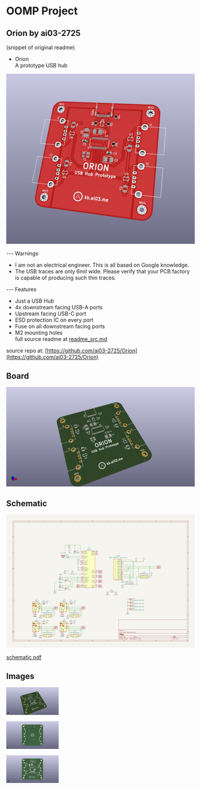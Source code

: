 # OOMP Project  
## Orion  by ai03-2725  
  
(snippet of original readme)  
  
- Orion  
A prototype USB hub  
  
![Render](https://github.com/ai03-2725/Orion/blob/master/Render/Orion-Front.jpg?raw=true)  
  
--- Warnings  
* I am not an electrical engineer. This is all based on Google knowledge.  
* The USB traces are only 6mil wide. Please verify that your PCB factory is capable of producing such thin traces.  
  
--- Features  
* Just a USB Hub  
* 4x downstream facing USB-A ports  
* Upstream facing USB-C port  
* ESD protection IC on every port  
* Fuse on all downstream facing ports  
* M2 mounting holes  
  full source readme at [readme_src.md](readme_src.md)  
  
source repo at: [https://github.com/ai03-2725/Orion](https://github.com/ai03-2725/Orion)  
## Board  
  
[![working_3d.png](working_3d_600.png)](working_3d.png)  
## Schematic  
  
[![working_schematic.png](working_schematic_600.png)](working_schematic.png)  
  
[schematic pdf](working_schematic.pdf)  
## Images  
  
[![working_3d.png](working_3d_140.png)](working_3d.png)  
  
[![working_3d_back.png](working_3d_back_140.png)](working_3d_back.png)  
  
[![working_3d_front.png](working_3d_front_140.png)](working_3d_front.png)  

